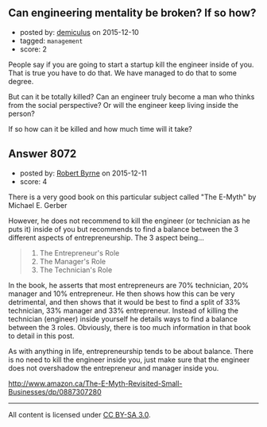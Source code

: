 ## Can engineering mentality be broken? If so how?

- posted by: [demiculus](https://stackexchange.com/users/5264485/demiculus) on 2015-12-10
- tagged: `management`
- score: 2

People say if you are going to start a startup kill the engineer inside of you. That is true you have to do that. We have managed to do that to some degree.

But can it be totally killed? Can an engineer truly become a man who thinks from the social perspective? Or will the engineer keep living inside the person?

If so how can it be killed and how much time will it take?


## Answer 8072

- posted by: [Robert Byrne](https://stackexchange.com/users/5232876/robert-byrne) on 2015-12-11
- score: 4

There is a very good book on this particular subject called "The E-Myth" by Michael E. Gerber

However, he does not recommend to kill the engineer (or technician as he puts it) inside of you but recommends to find a balance between the 3 different aspects of entrepreneurship. The 3 aspect being...

> 1. The Entrepreneur's Role
> 2. The Manager's Role
> 3. The Technician's Role

In the book, he asserts that most entrepreneurs are 70% technician, 20% manager and 10% entrepreneur. He then shows how this can be very detrimental, and then shows that it would be best to find a split of 33% technician, 33% manager and 33% entrepreneur. Instead of killing the technician (engineer) inside yourself he details ways to find a balance between the 3 roles. Obviously, there is too much information in that book to detail in this post.

As with anything in life, entrepreneurship tends to be about balance. There is no need to kill the engineer inside you, just make sure that the engineer does not overshadow the entrepreneur and manager inside you.

http://www.amazon.ca/The-E-Myth-Revisited-Small-Businesses/dp/0887307280



---

All content is licensed under [CC BY-SA 3.0](https://creativecommons.org/licenses/by-sa/3.0/).
